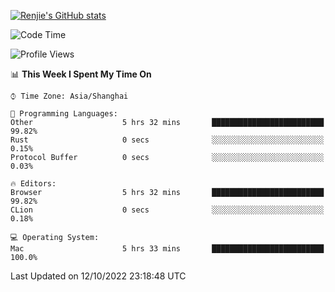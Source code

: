 [![Renjie's GitHub stats](https://github-readme-stats.vercel.app/api?username=liurenjie1024&show_icons=true&theme=chartreuse-dark)](https://github.com/anuraghazra/github-readme-stats)

<!--START_SECTION:waka-->
![Code Time](http://img.shields.io/badge/Code%20Time-227%20hrs%2039%20mins-blue)

![Profile Views](http://img.shields.io/badge/Profile%20Views-6-blue)

📊 **This Week I Spent My Time On** 

```text
⌚︎ Time Zone: Asia/Shanghai

💬 Programming Languages: 
Other                    5 hrs 32 mins       █████████████████████████   99.82% 
Rust                     0 secs              ░░░░░░░░░░░░░░░░░░░░░░░░░   0.15% 
Protocol Buffer          0 secs              ░░░░░░░░░░░░░░░░░░░░░░░░░   0.03%

🔥 Editors: 
Browser                  5 hrs 32 mins       █████████████████████████   99.82% 
CLion                    0 secs              ░░░░░░░░░░░░░░░░░░░░░░░░░   0.18%

💻 Operating System: 
Mac                      5 hrs 33 mins       █████████████████████████   100.0%

```


 Last Updated on 12/10/2022 23:18:48 UTC
<!--END_SECTION:waka-->

